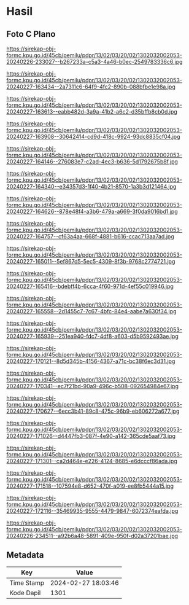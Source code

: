 # Hasil

## Foto C Plano

https://sirekap-obj-formc.kpu.go.id/45cb/pemilu/pdpr/13/02/03/20/02/1302032002053-20240226-233027--b267233a-c5a3-4a46-b0ec-2549783336c6.jpg

https://sirekap-obj-formc.kpu.go.id/45cb/pemilu/pdpr/13/02/03/20/02/1302032002053-20240227-163434--2a7311c6-64f9-4fc2-890b-088bfbe1e98a.jpg

https://sirekap-obj-formc.kpu.go.id/45cb/pemilu/pdpr/13/02/03/20/02/1302032002053-20240227-163613--eabb482d-3a9a-41b2-a6c2-d35bffb8cb0d.jpg

https://sirekap-obj-formc.kpu.go.id/45cb/pemilu/pdpr/13/02/03/20/02/1302032002053-20240227-163908--30642414-cd9d-418c-9924-93dc8835cf04.jpg

https://sirekap-obj-formc.kpu.go.id/45cb/pemilu/pdpr/13/02/03/20/02/1302032002053-20240227-164146--276083e7-c2ad-4ec3-b636-5d1792675b8f.jpg

https://sirekap-obj-formc.kpu.go.id/45cb/pemilu/pdpr/13/02/03/20/02/1302032002053-20240227-164340--e34357d3-1f40-4b21-8570-1a3b3d121464.jpg

https://sirekap-obj-formc.kpu.go.id/45cb/pemilu/pdpr/13/02/03/20/02/1302032002053-20240227-164626--878e48f4-a3b6-479a-a669-3f0da9016bd1.jpg

https://sirekap-obj-formc.kpu.go.id/45cb/pemilu/pdpr/13/02/03/20/02/1302032002053-20240227-164757--cf63a4aa-668f-4881-b616-ccac713aa7ad.jpg

https://sirekap-obj-formc.kpu.go.id/45cb/pemilu/pdpr/13/02/03/20/02/1302032002053-20240227-165011--5ef867d5-5ec5-4309-8f3b-9768c2774721.jpg

https://sirekap-obj-formc.kpu.go.id/45cb/pemilu/pdpr/13/02/03/20/02/1302032002053-20240227-165416--bdebff4b-6cca-4f60-971d-4ef55c019946.jpg

https://sirekap-obj-formc.kpu.go.id/45cb/pemilu/pdpr/13/02/03/20/02/1302032002053-20240227-165558--2d1455c7-7c67-4bfc-84e4-aabe7a630f34.jpg

https://sirekap-obj-formc.kpu.go.id/45cb/pemilu/pdpr/13/02/03/20/02/1302032002053-20240227-165939--251ea940-fdc7-4df8-a603-d5b9592493ae.jpg

https://sirekap-obj-formc.kpu.go.id/45cb/pemilu/pdpr/13/02/03/20/02/1302032002053-20240227-170121--8d5d345b-4156-4367-a71c-bc38f6ec3d31.jpg

https://sirekap-obj-formc.kpu.go.id/45cb/pemilu/pdpr/13/02/03/20/02/1302032002053-20240227-170341--ec7f21bd-90a9-496c-b508-092654984e67.jpg

https://sirekap-obj-formc.kpu.go.id/45cb/pemilu/pdpr/13/02/03/20/02/1302032002053-20240227-170627--6ecc3b41-89c8-475c-96b9-eb606272a677.jpg

https://sirekap-obj-formc.kpu.go.id/45cb/pemilu/pdpr/13/02/03/20/02/1302032002053-20240227-171026--d4447fb3-087f-4e90-a142-365cde5aaf73.jpg

https://sirekap-obj-formc.kpu.go.id/45cb/pemilu/pdpr/13/02/03/20/02/1302032002053-20240227-171301--ca2d464e-e226-4124-8685-e6dcccf86ada.jpg

https://sirekap-obj-formc.kpu.go.id/45cb/pemilu/pdpr/13/02/03/20/02/1302032002053-20240227-171518--107594e8-d652-470f-a019-ee8fb5444a15.jpg

https://sirekap-obj-formc.kpu.go.id/45cb/pemilu/pdpr/13/02/03/20/02/1302032002053-20240227-172116--35469935-9555-4479-9847-6072374eafda.jpg

https://sirekap-obj-formc.kpu.go.id/45cb/pemilu/pdpr/13/02/03/20/02/1302032002053-20240226-234511--a92b6a48-5891-409e-950f-d02a37201bae.jpg


## Metadata

| Key        | Value               |
| ---------- | ------------------- |
| Time Stamp | 2024-02-27 18:03:46 |
| Kode Dapil | 1301                |



